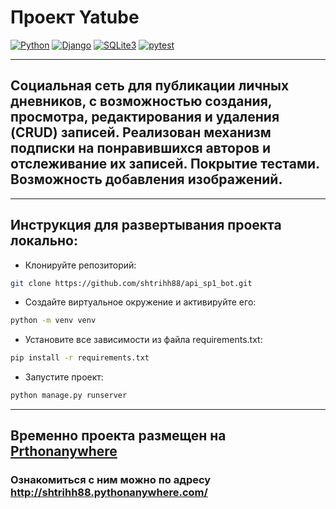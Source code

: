 # Проект Yatube
[![Python](https://img.shields.io/badge/-Python-464646?style=flat-square&logo=Python)](https://www.python.org/)
[![Django](https://img.shields.io/badge/-Django-464646?style=flat-square&logo=Django)](https://www.djangoproject.com/)
[![SQLite3](https://img.shields.io/badge/-SQLite3-464646?style=flat-square&logo=SQLite)](https://www.sqlite.org/)
[![pytest](https://img.shields.io/badge/-pytest-464646?style=flat-square&logo=pytest)](https://docs.pytest.org/en/6.2.x/)

***

## Cоциальная сеть для публикации личных дневников, с возможностью создания, просмотра, редактирования и удаления (CRUD) записей. Реализован механизм подписки на понравившихся авторов и отслеживание их записей. Покрытие тестами. Возможность добавления изображений.

***

## Инструкция для развертывания проекта локально:

* Клонируйте репозиторий:

```bash
git clone https://github.com/shtrihh88/api_sp1_bot.git
```

* Создайте виртуальное окружение и активируйте его:

```bash
python -m venv venv
```

* Установите все зависимости из файла requirements.txt:

```bash
pip install -r requirements.txt
```
* Запустите проект:

```bash
python manage.py runserver
```
***

## Временно проекта размещен на [Prthonanywhere](http://pythonanywhere.com/)
### Ознакомиться с ним можно по адресу http://shtrihh88.pythonanywhere.com/
